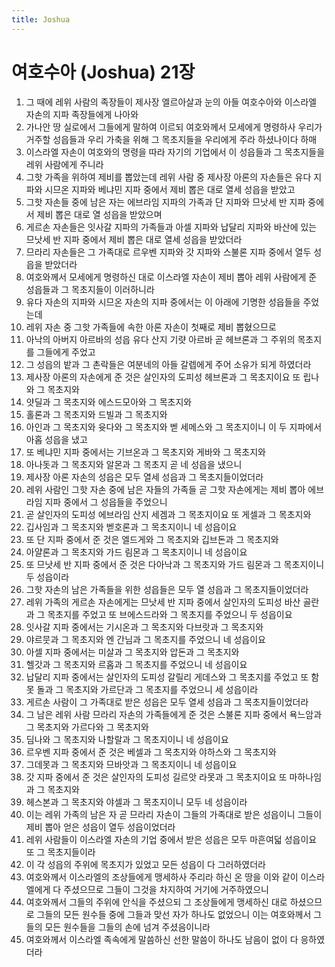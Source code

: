 ```yaml
---
title: Joshua
---
```


# 여호수아 (Joshua) 21장
1. 그 때에 레위 사람의 족장들이 제사장 엘르아살과 눈의 아들 여호수아와 이스라엘 자손의 지파 족장들에게 나아와
1. 가나안 땅 실로에서 그들에게 말하여 이르되 여호와께서 모세에게 명령하사 우리가 거주할 성읍들과 우리 가축을 위해 그 목초지들을 우리에게 주라 하셨나이다 하매
1. 이스라엘 자손이 여호와의 명령을 따라 자기의 기업에서 이 성읍들과 그 목초지들을 레위 사람에게 주니라
1. 그핫 가족을 위하여 제비를 뽑았는데 레위 사람 중 제사장 아론의 자손들은 유다 지파와 시므온 지파와 베냐민 지파 중에서 제비 뽑은 대로 열세 성읍을 받았고
1. 그핫 자손들 중에 남은 자는 에브라임 지파의 가족과 단 지파와 므낫세 반 지파 중에서 제비 뽑은 대로 열 성읍을 받았으며
1. 게르손 자손들은 잇사갈 지파의 가족들과 아셀 지파와 납달리 지파와 바산에 있는 므낫세 반 지파 중에서 제비 뽑은 대로 열세 성읍을 받았더라
1. 므라리 자손들은 그 가족대로 르우벤 지파와 갓 지파와 스불론 지파 중에서 열두 성읍을 받았더라
1. 여호와께서 모세에게 명령하신 대로 이스라엘 자손이 제비 뽑아 레위 사람에게 준 성읍들과 그 목초지들이 이러하니라
1. 유다 자손의 지파와 시므온 자손의 지파 중에서는 이 아래에 기명한 성읍들을 주었는데
1. 레위 자손 중 그핫 가족들에 속한 아론 자손이 첫째로 제비 뽑혔으므로
1. 아낙의 아버지 아르바의 성읍 유다 산지 기럇 아르바 곧 헤브론과 그 주위의 목초지를 그들에게 주었고
1. 그 성읍의 밭과 그 촌락들은 여분네의 아들 갈렙에게 주어 소유가 되게 하였더라
1. 제사장 아론의 자손에게 준 것은 살인자의 도피성 헤브론과 그 목초지이요 또 립나와 그 목초지와
1. 얏딜과 그 목초지와 에스드모아와 그 목초지와
1. 홀론과 그 목초지와 드빌과 그 목초지와
1. 아인과 그 목초지와 윳다와 그 목초지와 벧 세메스와 그 목초지이니 이 두 지파에서 아홉 성읍을 냈고
1. 또 베냐민 지파 중에서는 기브온과 그 목초지와 게바와 그 목초지와
1. 아나돗과 그 목초지와 알몬과 그 목초지 곧 네 성읍을 냈으니
1. 제사장 아론 자손의 성읍은 모두 열세 성읍과 그 목초지들이었더라
1. 레위 사람인 그핫 자손 중에 남은 자들의 가족들 곧 그핫 자손에게는 제비 뽑아 에브라임 지파 중에서 그 성읍들을 주었으니
1. 곧 살인자의 도피성 에브라임 산지 세겜과 그 목초지이요 또 게셀과 그 목초지와
1. 깁사임과 그 목초지와 벧호론과 그 목초지이니 네 성읍이요
1. 또 단 지파 중에서 준 것은 엘드게와 그 목초지와 깁브돈과 그 목초지와
1. 아얄론과 그 목초지와 가드 림몬과 그 목초지이니 네 성읍이요
1. 또 므낫세 반 지파 중에서 준 것은 다아낙과 그 목초지와 가드 림몬과 그 목초지이니 두 성읍이라
1. 그핫 자손의 남은 가족들을 위한 성읍들은 모두 열 성읍과 그 목초지들이었더라
1. 레위 가족의 게르손 자손에게는 므낫세 반 지파 중에서 살인자의 도피성 바산 골란과 그 목초지를 주었고 또 브에스드라와 그 목초지를 주었으니 두 성읍이요
1. 잇사갈 지파 중에서는 기시온과 그 목초지와 다브랏과 그 목초지와
1. 야르뭇과 그 목초지와 엔 간님과 그 목초지를 주었으니 네 성읍이요
1. 아셀 지파 중에서는 미살과 그 목초지와 압돈과 그 목초지와
1. 헬갓과 그 목초지와 르홉과 그 목초지를 주었으니 네 성읍이요
1. 납달리 지파 중에서는 살인자의 도피성 갈릴리 게데스와 그 목초지를 주었고 또 함못 돌과 그 목초지와 가르단과 그 목초지를 주었으니 세 성읍이라
1. 게르손 사람이 그 가족대로 받은 성읍은 모두 열세 성읍과 그 목초지들이었더라
1. 그 남은 레위 사람 므라리 자손의 가족들에게 준 것은 스불론 지파 중에서 욕느암과 그 목초지와 가르다와 그 목초지와
1. 딤나와 그 목초지와 나할랄과 그 목초지이니 네 성읍이요
1. 르우벤 지파 중에서 준 것은 베셀과 그 목초지와 야하스와 그 목초지와
1. 그데못과 그 목초지와 므바앗과 그 목초지이니 네 성읍이요
1. 갓 지파 중에서 준 것은 살인자의 도피성 길르앗 라못과 그 목초지이요 또 마하나임과 그 목초지와
1. 헤스본과 그 목초지와 야셀과 그 목초지이니 모두 네 성읍이라
1. 이는 레위 가족의 남은 자 곧 므라리 자손이 그들의 가족대로 받은 성읍이니 그들이 제비 뽑아 얻은 성읍이 열두 성읍이었더라
1. 레위 사람들이 이스라엘 자손의 기업 중에서 받은 성읍은 모두 마흔여덟 성읍이요 또 그 목초지들이라
1. 이 각 성읍의 주위에 목초지가 있었고 모든 성읍이 다 그러하였더라
1. 여호와께서 이스라엘의 조상들에게 맹세하사 주리라 하신 온 땅을 이와 같이 이스라엘에게 다 주셨으므로 그들이 그것을 차지하여 거기에 거주하였으니
1. 여호와께서 그들의 주위에 안식을 주셨으되 그 조상들에게 맹세하신 대로 하셨으므로 그들의 모든 원수들 중에 그들과 맞선 자가 하나도 없었으니 이는 여호와께서 그들의 모든 원수들을 그들의 손에 넘겨 주셨음이니라
1. 여호와께서 이스라엘 족속에게 말씀하신 선한 말씀이 하나도 남음이 없이 다 응하였더라